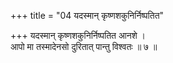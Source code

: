 +++
title = "04 यदस्मान् कृष्णशकुनिर्निष्पतित"

+++
यदस्मान् कृष्णशकुनिर्निष्पतित आनशे ।  
आपो मा तस्मादेनसो दुरितात् पान्तु विश्वतः ॥ ७ ॥